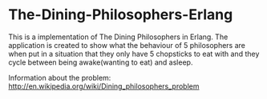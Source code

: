 # The-Dining-Philosophers-Erlang
This is a implementation of The Dining Philosophers in Erlang.
The application is created to show what the behaviour of 5 philosophers are when put in a situation that they only have 5 chopsticks to eat
with and they cycle between being awake(wanting to eat) and asleep.

Information about the problem:  http://en.wikipedia.org/wiki/Dining_philosophers_problem
